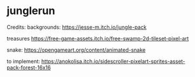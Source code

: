 # junglerun


Credits:
backgrounds:
https://jesse-m.itch.io/jungle-pack

treasures
https://free-game-assets.itch.io/free-swamp-2d-tileset-pixel-art

snake:
https://opengameart.org/content/animated-snake


to implement:
https://anokolisa.itch.io/sidescroller-pixelart-sprites-asset-pack-forest-16x16